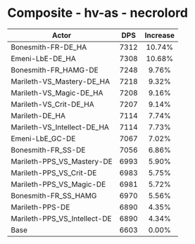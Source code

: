 # Composite - hv-as - necrolord
| Actor | DPS | Increase |
|---|:---:|:---:|
|Bonesmith-FR-DE_HA|7312|10.74%|
|Emeni-LbE-DE_HA|7308|10.68%|
|Bonesmith-FR_HAMG-DE|7248|9.76%|
|Marileth-VS_Mastery-DE_HA|7218|9.32%|
|Marileth-VS_Magic-DE_HA|7208|9.16%|
|Marileth-VS_Crit-DE_HA|7207|9.14%|
|Marileth-DE_HA|7114|7.74%|
|Marileth-VS_Intellect-DE_HA|7114|7.73%|
|Emeni-LbE_GC-DE|7067|7.02%|
|Bonesmith-FR_SS-DE|7056|6.86%|
|Marileth-PPS_VS_Mastery-DE|6993|5.90%|
|Marileth-PPS_VS_Crit-DE|6983|5.75%|
|Marileth-PPS_VS_Magic-DE|6981|5.72%|
|Bonesmith-FR_SS_HAMG|6970|5.56%|
|Marileth-PPS-DE|6890|4.35%|
|Marileth-PPS_VS_Intellect-DE|6890|4.34%|
|Base|6603|0.00%|
